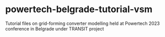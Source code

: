 # powertech-belgrade-tutorial-vsm

Tutorial files on grid-forming converter modelling held at Powertech 2023 conference in Belgrade under TRANSIT project